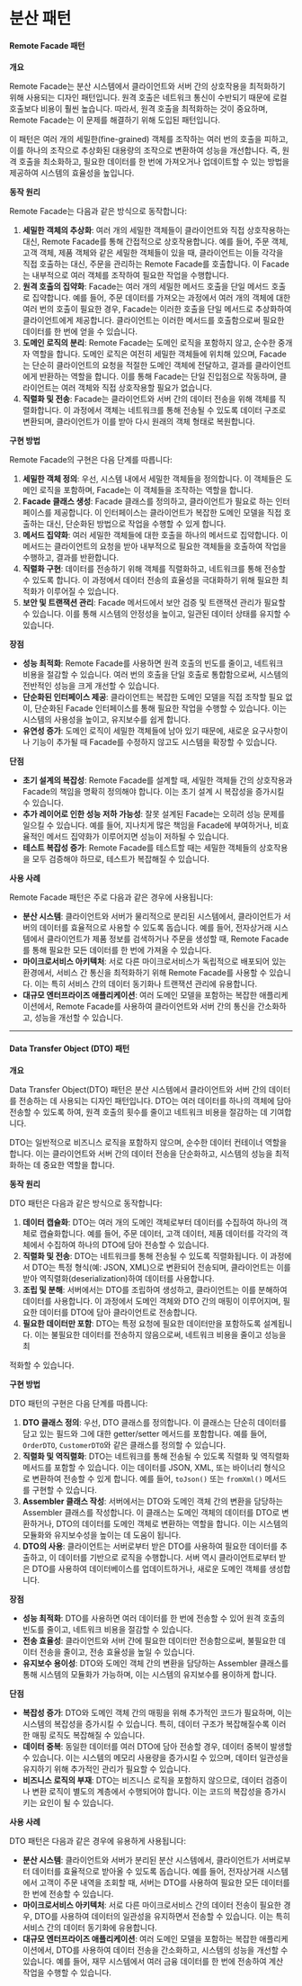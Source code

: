 # 분산 패턴

#### **Remote Facade 패턴**

**개요**

Remote Facade는 분산 시스템에서 클라이언트와 서버 간의 상호작용을 최적화하기 위해 사용되는 디자인 패턴입니다. 원격 호출은 네트워크 통신이 수반되기 때문에 로컬 호출보다 비용이 훨씬 높습니다. 따라서, 원격 호출을 최적화하는 것이 중요하며, Remote Facade는 이 문제를 해결하기 위해 도입된 패턴입니다.

이 패턴은 여러 개의 세밀한(fine-grained) 객체를 조작하는 여러 번의 호출을 피하고, 이를 하나의 조작으로 추상화된 대용량의 조작으로 변환하여 성능을 개선합니다. 즉, 원격 호출을 최소화하고, 필요한 데이터를 한 번에 가져오거나 업데이트할 수 있는 방법을 제공하여 시스템의 효율성을 높입니다.

**동작 원리**

Remote Facade는 다음과 같은 방식으로 동작합니다:

1. **세밀한 객체의 추상화**: 여러 개의 세밀한 객체들이 클라이언트와 직접 상호작용하는 대신, Remote Facade를 통해 간접적으로 상호작용합니다. 예를 들어, 주문 객체, 고객 객체, 제품 객체와 같은 세밀한 객체들이 있을 때, 클라이언트는 이들 각각을 직접 호출하는 대신, 주문을 관리하는 Remote Facade를 호출합니다. 이 Facade는 내부적으로 여러 객체를 조작하여 필요한 작업을 수행합니다.
2. **원격 호출의 집약화**: Facade는 여러 개의 세밀한 메서드 호출을 단일 메서드 호출로 집약합니다. 예를 들어, 주문 데이터를 가져오는 과정에서 여러 개의 객체에 대한 여러 번의 호출이 필요한 경우, Facade는 이러한 호출을 단일 메서드로 추상화하여 클라이언트에게 제공합니다. 클라이언트는 이러한 메서드를 호출함으로써 필요한 데이터를 한 번에 얻을 수 있습니다.
3. **도메인 로직의 분리**: Remote Facade는 도메인 로직을 포함하지 않고, 순수한 중개자 역할을 합니다. 도메인 로직은 여전히 세밀한 객체들에 위치해 있으며, Facade는 단순히 클라이언트의 요청을 적절한 도메인 객체에 전달하고, 결과를 클라이언트에게 반환하는 역할을 합니다. 이를 통해 Facade는 단일 진입점으로 작동하며, 클라이언트는 여러 객체와 직접 상호작용할 필요가 없습니다.
4. **직렬화 및 전송**: Facade는 클라이언트와 서버 간의 데이터 전송을 위해 객체를 직렬화합니다. 이 과정에서 객체는 네트워크를 통해 전송될 수 있도록 데이터 구조로 변환되며, 클라이언트가 이를 받아 다시 원래의 객체 형태로 복원합니다.

**구현 방법**

Remote Facade의 구현은 다음 단계를 따릅니다:

1. **세밀한 객체 정의**: 우선, 시스템 내에서 세밀한 객체들을 정의합니다. 이 객체들은 도메인 로직을 포함하며, Facade는 이 객체들을 조작하는 역할을 합니다.
2. **Facade 클래스 생성**: Facade 클래스를 정의하고, 클라이언트가 필요로 하는 인터페이스를 제공합니다. 이 인터페이스는 클라이언트가 복잡한 도메인 모델을 직접 호출하는 대신, 단순화된 방법으로 작업을 수행할 수 있게 합니다.
3. **메서드 집약화**: 여러 세밀한 객체들에 대한 호출을 하나의 메서드로 집약합니다. 이 메서드는 클라이언트의 요청을 받아 내부적으로 필요한 객체들을 호출하여 작업을 수행하고, 결과를 반환합니다.
4. **직렬화 구현**: 데이터를 전송하기 위해 객체를 직렬화하고, 네트워크를 통해 전송할 수 있도록 합니다. 이 과정에서 데이터 전송의 효율성을 극대화하기 위해 필요한 최적화가 이루어질 수 있습니다.
5. **보안 및 트랜잭션 관리**: Facade 메서드에서 보안 검증 및 트랜잭션 관리가 필요할 수 있습니다. 이를 통해 시스템의 안정성을 높이고, 일관된 데이터 상태를 유지할 수 있습니다.

**장점**

* **성능 최적화**: Remote Facade를 사용하면 원격 호출의 빈도를 줄이고, 네트워크 비용을 절감할 수 있습니다. 여러 번의 호출을 단일 호출로 통합함으로써, 시스템의 전반적인 성능을 크게 개선할 수 있습니다.
* **단순화된 인터페이스 제공**: 클라이언트는 복잡한 도메인 모델을 직접 조작할 필요 없이, 단순화된 Facade 인터페이스를 통해 필요한 작업을 수행할 수 있습니다. 이는 시스템의 사용성을 높이고, 유지보수를 쉽게 합니다.
* **유연성 증가**: 도메인 로직이 세밀한 객체들에 남아 있기 때문에, 새로운 요구사항이나 기능이 추가될 때 Facade를 수정하지 않고도 시스템을 확장할 수 있습니다.

**단점**

* **초기 설계의 복잡성**: Remote Facade를 설계할 때, 세밀한 객체들 간의 상호작용과 Facade의 책임을 명확히 정의해야 합니다. 이는 초기 설계 시 복잡성을 증가시킬 수 있습니다.
* **추가 레이어로 인한 성능 저하 가능성**: 잘못 설계된 Facade는 오히려 성능 문제를 일으킬 수 있습니다. 예를 들어, 지나치게 많은 책임을 Facade에 부여하거나, 비효율적인 메서드 집약화가 이루어지면 성능이 저하될 수 있습니다.
* **테스트 복잡성 증가**: Remote Facade를 테스트할 때는 세밀한 객체들의 상호작용을 모두 검증해야 하므로, 테스트가 복잡해질 수 있습니다.

**사용 사례**

Remote Facade 패턴은 주로 다음과 같은 경우에 사용됩니다:

* **분산 시스템**: 클라이언트와 서버가 물리적으로 분리된 시스템에서, 클라이언트가 서버의 데이터를 효율적으로 사용할 수 있도록 돕습니다. 예를 들어, 전자상거래 시스템에서 클라이언트가 제품 정보를 검색하거나 주문을 생성할 때, Remote Facade를 통해 필요한 모든 데이터를 한 번에 가져올 수 있습니다.
* **마이크로서비스 아키텍처**: 서로 다른 마이크로서비스가 독립적으로 배포되어 있는 환경에서, 서비스 간 통신을 최적화하기 위해 Remote Facade를 사용할 수 있습니다. 이는 특히 서비스 간의 데이터 동기화나 트랜잭션 관리에 유용합니다.
* **대규모 엔터프라이즈 애플리케이션**: 여러 도메인 모델을 포함하는 복잡한 애플리케이션에서, Remote Facade를 사용하여 클라이언트와 서버 간의 통신을 간소화하고, 성능을 개선할 수 있습니다.

***

#### **Data Transfer Object (DTO) 패턴**

**개요**

Data Transfer Object(DTO) 패턴은 분산 시스템에서 클라이언트와 서버 간의 데이터를 전송하는 데 사용되는 디자인 패턴입니다. DTO는 여러 데이터를 하나의 객체에 담아 전송할 수 있도록 하여, 원격 호출의 횟수를 줄이고 네트워크 비용을 절감하는 데 기여합니다.

DTO는 일반적으로 비즈니스 로직을 포함하지 않으며, 순수한 데이터 컨테이너 역할을 합니다. 이는 클라이언트와 서버 간의 데이터 전송을 단순화하고, 시스템의 성능을 최적화하는 데 중요한 역할을 합니다.

**동작 원리**

DTO 패턴은 다음과 같은 방식으로 동작합니다:

1. **데이터 캡슐화**: DTO는 여러 개의 도메인 객체로부터 데이터를 수집하여 하나의 객체로 캡슐화합니다. 예를 들어, 주문 데이터, 고객 데이터, 제품 데이터를 각각의 객체에서 수집하여 하나의 DTO에 담아 전송할 수 있습니다.
2. **직렬화 및 전송**: DTO는 네트워크를 통해 전송될 수 있도록 직렬화됩니다. 이 과정에서 DTO는 특정 형식(예: JSON, XML)으로 변환되어 전송되며, 클라이언트는 이를 받아 역직렬화(deserialization)하여 데이터를 사용합니다.
3. **조립 및 분해**: 서버에서는 DTO를 조립하여 생성하고, 클라이언트는 이를 분해하여 데이터를 사용합니다. 이 과정에서 도메인 객체와 DTO 간의 매핑이 이루어지며, 필요한 데이터를 DTO에 담아 클라이언트로 전송합니다.
4. **필요한 데이터만 포함**: DTO는 특정 요청에 필요한 데이터만을 포함하도록 설계됩니다. 이는 불필요한 데이터를 전송하지 않음으로써, 네트워크 비용을 줄이고 성능을 최

적화할 수 있습니다.

**구현 방법**

DTO 패턴의 구현은 다음 단계를 따릅니다:

1. **DTO 클래스 정의**: 우선, DTO 클래스를 정의합니다. 이 클래스는 단순히 데이터를 담고 있는 필드와 그에 대한 getter/setter 메서드를 포함합니다. 예를 들어, `OrderDTO`, `CustomerDTO`와 같은 클래스를 정의할 수 있습니다.
2. **직렬화 및 역직렬화**: DTO는 네트워크를 통해 전송될 수 있도록 직렬화 및 역직렬화 메서드를 포함할 수 있습니다. 이는 데이터를 JSON, XML, 또는 바이너리 형식으로 변환하여 전송할 수 있게 합니다. 예를 들어, `toJson()` 또는 `fromXml()` 메서드를 구현할 수 있습니다.
3. **Assembler 클래스 작성**: 서버에서는 DTO와 도메인 객체 간의 변환을 담당하는 Assembler 클래스를 작성합니다. 이 클래스는 도메인 객체의 데이터를 DTO로 변환하거나, DTO의 데이터를 도메인 객체로 변환하는 역할을 합니다. 이는 시스템의 모듈화와 유지보수성을 높이는 데 도움이 됩니다.
4. **DTO의 사용**: 클라이언트는 서버로부터 받은 DTO를 사용하여 필요한 데이터를 추출하고, 이 데이터를 기반으로 로직을 수행합니다. 서버 역시 클라이언트로부터 받은 DTO를 사용하여 데이터베이스를 업데이트하거나, 새로운 도메인 객체를 생성합니다.

**장점**

* **성능 최적화**: DTO를 사용하면 여러 데이터를 한 번에 전송할 수 있어 원격 호출의 빈도를 줄이고, 네트워크 비용을 절감할 수 있습니다.
* **전송 효율성**: 클라이언트와 서버 간에 필요한 데이터만 전송함으로써, 불필요한 데이터 전송을 줄이고, 전송 효율성을 높일 수 있습니다.
* **유지보수 용이성**: DTO와 도메인 객체 간의 변환을 담당하는 Assembler 클래스를 통해 시스템의 모듈화가 가능하며, 이는 시스템의 유지보수를 용이하게 합니다.

**단점**

* **복잡성 증가**: DTO와 도메인 객체 간의 매핑을 위해 추가적인 코드가 필요하며, 이는 시스템의 복잡성을 증가시킬 수 있습니다. 특히, 데이터 구조가 복잡해질수록 이러한 매핑 로직도 복잡해질 수 있습니다.
* **데이터 중복**: 동일한 데이터를 여러 DTO에 담아 전송할 경우, 데이터 중복이 발생할 수 있습니다. 이는 시스템의 메모리 사용량을 증가시킬 수 있으며, 데이터 일관성을 유지하기 위해 추가적인 관리가 필요할 수 있습니다.
* **비즈니스 로직의 부재**: DTO는 비즈니스 로직을 포함하지 않으므로, 데이터 검증이나 변환 로직이 별도의 계층에서 수행되어야 합니다. 이는 코드의 복잡성을 증가시키는 요인이 될 수 있습니다.

**사용 사례**

DTO 패턴은 다음과 같은 경우에 유용하게 사용됩니다:

* **분산 시스템**: 클라이언트와 서버가 분리된 분산 시스템에서, 클라이언트가 서버로부터 데이터를 효율적으로 받아올 수 있도록 돕습니다. 예를 들어, 전자상거래 시스템에서 고객이 주문 내역을 조회할 때, 서버는 DTO를 사용하여 필요한 모든 데이터를 한 번에 전송할 수 있습니다.
* **마이크로서비스 아키텍처**: 서로 다른 마이크로서비스 간의 데이터 전송이 필요한 경우, DTO를 사용하여 데이터의 일관성을 유지하면서 전송할 수 있습니다. 이는 특히 서비스 간의 데이터 동기화에 유용합니다.
* **대규모 엔터프라이즈 애플리케이션**: 여러 도메인 모델을 포함하는 복잡한 애플리케이션에서, DTO를 사용하여 데이터 전송을 간소화하고, 시스템의 성능을 개선할 수 있습니다. 예를 들어, 재무 시스템에서 여러 금융 데이터를 한 번에 전송하여 계산 작업을 수행할 수 있습니다.
